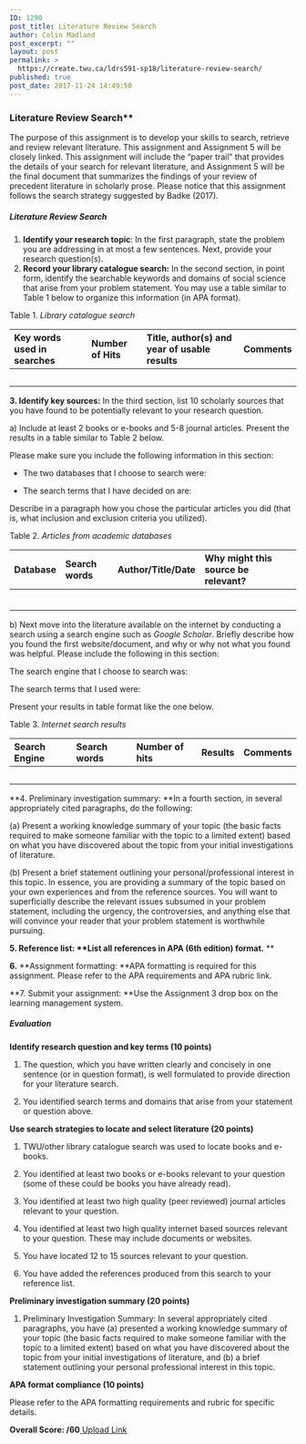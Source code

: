 ```yaml
---
ID: 1290
post_title: Literature Review Search
author: Colin Madland
post_excerpt: ""
layout: post
permalink: >
  https://create.twu.ca/ldrs591-sp18/literature-review-search/
published: true
post_date: 2017-11-24 14:49:50
---
```

<h3>Literature Review Search**</h3>

The purpose of this assignment is to develop your skills to search, retrieve and review relevant literature. This assignment and Assignment 5 will be closely linked. This assignment will include the “paper trail” that provides the details of your search for relevant literature, and Assignment 5 will be the final document that summarizes the findings of your review of precedent literature in scholarly prose.  Please notice that this assignment follows the search strategy suggested by Badke (2017).

<h5>Literature Review Search</h5>

<ol>
<li><strong>Identify your research topic</strong>: In the first paragraph, state the problem you are addressing in at most a few sentences. Next, provide your research question(s).</li>
<li><strong>Record your library catalogue search:</strong> In the second section, in point form, identify the searchable keywords and domains of social science that arise from your problem statement. You may use a table similar to Table 1 below to organize this information (in APA format).</li>
</ol>

Table 1. <em>Library catalogue search</em>

<table>
<thead>
<tr>
  <th align="left">Key words used in searches</th>
  <th align="left">Number of Hits</th>
  <th align="left">Title, author(s) and year of  usable results</th>
  <th align="left">Comments</th>
</tr>
</thead>
<tbody>
<tr>
  <td align="left"></td>
  <td align="left"></td>
  <td align="left"></td>
  <td align="left"></td>
</tr>
<tr>
  <td align="left"></td>
  <td align="left"></td>
  <td align="left"></td>
  <td align="left"></td>
</tr>
<tr>
  <td align="left"></td>
  <td align="left"></td>
  <td align="left"></td>
  <td align="left"></td>
</tr>
<tr>
  <td align="left"></td>
  <td align="left"></td>
  <td align="left"></td>
  <td align="left"></td>
</tr>
<tr>
  <td align="left"></td>
  <td align="left"></td>
  <td align="left"></td>
  <td align="left"></td>
</tr>
</tbody>
</table>

<strong>3. Identify key sources:</strong> In the third section, list 10 scholarly sources that you have found to be potentially relevant to your research question.

a) Include at least 2 books or e-books and 5-8 journal articles. Present the results in a table similar to Table 2 below.

Please make sure you include the following information in this section:

<ul>
<li>The two databases that I choose to search were:</p></li>
<li>The search terms that I have decided on are:</p></li>
</ul>

<p>Describe in a paragraph how you chose the particular articles you did (that is, what inclusion and exclusion criteria you utilized).

Table 2. <em>Articles from academic databases</em>

<table>
<thead>
<tr>
  <th align="left">Database</th>
  <th align="left">Search words</th>
  <th align="left">Author/Title/Date</th>
  <th align="left">Why might this source be relevant?</th>
</tr>
</thead>
<tbody>
<tr>
  <td align="left"></td>
  <td align="left"></td>
  <td align="left"></td>
  <td align="left"></td>
</tr>
<tr>
  <td align="left"></td>
  <td align="left"></td>
  <td align="left"></td>
  <td align="left"></td>
</tr>
<tr>
  <td align="left"></td>
  <td align="left"></td>
  <td align="left"></td>
  <td align="left"></td>
</tr>
<tr>
  <td align="left"></td>
  <td align="left"></td>
  <td align="left"></td>
  <td align="left"></td>
</tr>
<tr>
  <td align="left"></td>
  <td align="left"></td>
  <td align="left"></td>
  <td align="left"></td>
</tr>
<tr>
  <td align="left"></td>
  <td align="left"></td>
  <td align="left"></td>
  <td align="left"></td>
</tr>
</tbody>
</table>

b) Next move into the literature available on the internet by conducting a search using a search engine such as <em>Google Scholar</em>. Briefly describe how you found the first website/document, and why or why not what you found was helpful.  Please include the following in this section:

The search engine that I choose to search was:

The search terms that I used were:

Present your results in table format like the one below.

Table 3. <em>Internet search results</em>

<table>
<thead>
<tr>
  <th align="left">Search Engine</th>
  <th align="left">Search words</th>
  <th align="left">Number of hits</th>
  <th align="left">Results</th>
  <th align="left">Comments</th>
</tr>
</thead>
<tbody>
<tr>
  <td align="left"></td>
  <td align="left"></td>
  <td align="left"></td>
  <td align="left"></td>
  <td align="left"></td>
</tr>
<tr>
  <td align="left"></td>
  <td align="left"></td>
  <td align="left"></td>
  <td align="left"></td>
  <td align="left"></td>
</tr>
<tr>
  <td align="left"></td>
  <td align="left"></td>
  <td align="left"></td>
  <td align="left"></td>
  <td align="left"></td>
</tr>
<tr>
  <td align="left"></td>
  <td align="left"></td>
  <td align="left"></td>
  <td align="left"></td>
  <td align="left"></td>
</tr>
<tr>
  <td align="left"></td>
  <td align="left"></td>
  <td align="left"></td>
  <td align="left"></td>
  <td align="left"></td>
</tr>
</tbody>
</table>

**4. Preliminary investigation summary: **In a fourth section, in several appropriately cited paragraphs, do the following:

(a) Present a working knowledge summary of your topic (the basic facts required to make someone familiar with the topic to a limited extent) based on what you have discovered about the topic from your initial investigations of literature.

(b) Present a brief statement outlining your personal/professional interest in this topic. In essence, you are providing a summary of the topic based on your own experiences and from the reference sources. You will want to superficially describe the relevant issues subsumed in your problem statement, including the urgency, the controversies, and anything else that will convince your reader that your problem statement is worthwhile pursuing.

<strong>5. Reference list: **List all references in APA (6th edition) format.</strong> **

<strong>6.</strong> **Assignment formatting: **APA formatting is required for this assignment. Please refer to the APA requirements and APA rubric link.

**7. Submit your assignment: **Use the Assignment 3 drop box on the learning management system.

<h5>Evaluation</h5>

<strong>Identify research question and key terms (10 points)</strong>

<ol>
<li>The question, which you have written clearly and concisely in one sentence (or in question format), is well formulated to provide direction for your literature search.

</li>
<li>

You identified search terms and domains that arise from your statement or question above.

</li>
</ol>

<strong>Use search strategies to locate and select literature (20 points)</strong>

<ol>
<li>TWU/other library catalogue search was used to locate books and e-books.

</li>
<li>

You identified at least two books or e-books relevant to your question (some of these could be books you have already read).

</li>
<li>

You identified at least two high quality (peer reviewed) journal articles relevant to your question.

</li>
<li>

You identified at least two high quality internet based sources relevant to your question. These may include documents or websites.

</li>
<li>

You have located 12 to 15 sources relevant to your question.

</li>
<li>

You have added the references produced from this search to your reference list.

</li>
</ol>

<strong>Preliminary investigation summary (20 points)</strong>

<ol>
<li>Preliminary Investigation Summary: In several appropriately cited paragraphs, you have (a) presented a working knowledge summary of your topic (the basic facts required to make someone familiar with the topic to a limited extent) based on what you have discovered about the topic from your initial investigations of literature, and (b) a brief statement outlining your personal professional interest in this topic.</li>
</ol>

<strong>APA format compliance (10 points)</strong>

Please refer to the APA formatting requirements and rubric for specific details.

<strong>Overall Score: /60</strong><!--themify_builder_static--><a href="https://create.twu.ca/ldrs591-sp18/lessons/literature-review-search/" > Upload Link </a><!--/themify_builder_static-->